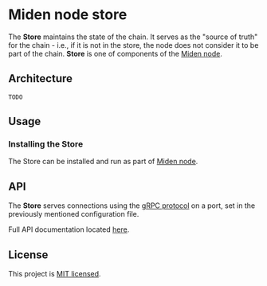 # Miden node store

The **Store** maintains the state of the chain. It serves as the "source of truth" for the chain - i.e., if it is not in
the store, the node does not consider it to be part of the chain.
**Store** is one of components of the [Miden node](..).

## Architecture

`TODO`

## Usage

### Installing the Store

The Store can be installed and run as part of [Miden node](../README.md#installing-the-node).

## API

The **Store** serves connections using the [gRPC protocol](https://grpc.io) on a port, set in the previously mentioned configuration file.

Full API documentation located [here](../../docs/api.md).

## License

This project is [MIT licensed](../../LICENSE).
